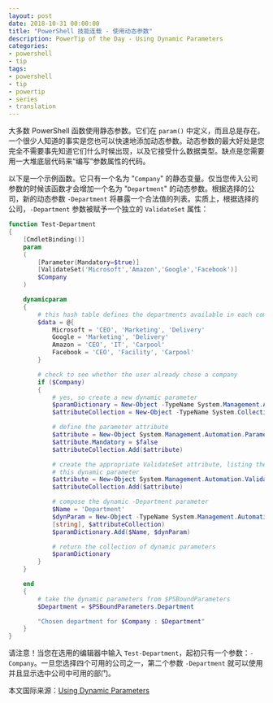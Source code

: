 ```yaml
---
layout: post
date: 2018-10-31 00:00:00
title: "PowerShell 技能连载 - 使用动态参数"
description: PowerTip of the Day - Using Dynamic Parameters
categories:
- powershell
- tip
tags:
- powershell
- tip
- powertip
- series
- translation
---
```

大多数 PowerShell 函数使用静态参数。它们在 `param()` 中定义，而且总是存在。一个很少人知道的事实是您也可以快速地添加动态参数。动态参数的最大好处是您完全不需要事先知道它们什么时候出现，以及它接受什么数据类型。缺点是您需要用一大堆底层代码来“编写”参数属性的代码。

以下是一个示例函数。它只有一个名为 "`Company`" 的静态变量。仅当您传入公司参数的时候该函数才会增加一个名为 "`Department`" 的动态参数。根据选择的公司，新的动态参数 `-Department` 将暴露一个合法值的列表。实质上，根据选择的公司，`-Department` 参数被赋予一个独立的 `ValidateSet` 属性：

```powershell
function Test-Department
{
    [CmdletBinding()]
    param
    (
        [Parameter(Mandatory=$true)]
        [ValidateSet('Microsoft','Amazon','Google','Facebook')]
        $Company
    )

    dynamicparam
    {
        # this hash table defines the departments available in each company
        $data = @{
            Microsoft = 'CEO', 'Marketing', 'Delivery'
            Google = 'Marketing', 'Delivery'
            Amazon = 'CEO', 'IT', 'Carpool'
            Facebook = 'CEO', 'Facility', 'Carpool'
        }

        # check to see whether the user already chose a company
        if ($Company)
        {
            # yes, so create a new dynamic parameter
            $paramDictionary = New-Object -TypeName System.Management.Automation.RuntimeDefinedParameterDictionary
            $attributeCollection = New-Object -TypeName System.Collections.ObjectModel.Collection[System.Attribute]

            # define the parameter attribute
            $attribute = New-Object System.Management.Automation.ParameterAttribute
            $attribute.Mandatory = $false
            $attributeCollection.Add($attribute)

            # create the appropriate ValidateSet attribute, listing the legal values for
            # this dynamic parameter
            $attribute = New-Object System.Management.Automation.ValidateSetAttribute($data.$Company)
            $attributeCollection.Add($attribute)

            # compose the dynamic -Department parameter
            $Name = 'Department'
            $dynParam = New-Object -TypeName System.Management.Automation.RuntimeDefinedParameter($Name,
            [string], $attributeCollection)
            $paramDictionary.Add($Name, $dynParam)

            # return the collection of dynamic parameters
            $paramDictionary
        }
    }

    end
    {
        # take the dynamic parameters from $PSBoundParameters
        $Department = $PSBoundParameters.Department

        "Chosen department for $Company : $Department"
    }
}
```

请注意！当您在选用的编辑器中输入 `Test-Department`，起初只有一个参数：`-Company`。一旦您选择四个可用的公司之一，第二个参数 `-Department` 就可以使用并且显示选中公司中可用的部门。

<!--more-->
本文国际来源：[Using Dynamic Parameters](http://community.idera.com/database-tools/powershell/powertips/b/tips/posts/using-dynamic-parameters)
